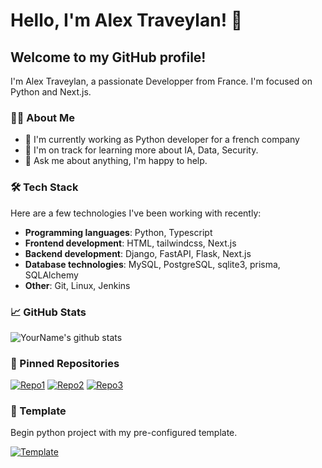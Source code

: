 # Hello, I'm Alex Traveylan! 👋

## Welcome to my GitHub profile!

I'm Alex Traveylan, a passionate Developper from France. I'm focused on Python and Next.js.

### 👨‍💻 About Me

- 💼 I'm currently working as Python developer for a french company
- 🌱 I'm on track for learning more about IA, Data, Security.
- 💬 Ask me about anything, I'm happy to help.

### 🛠 Tech Stack

Here are a few technologies I've been working with recently:

- **Programming languages**: Python, Typescript
- **Frontend development**: HTML, tailwindcss, Next.js
- **Backend development**: Django, FastAPI, Flask, Next.js
- **Database technologies**: MySQL, PostgreSQL, sqlite3, prisma, SQLAlchemy
- **Other**: Git, Linux, Jenkins

### 📈 GitHub Stats

![YourName's github stats](https://github-readme-stats.vercel.app/api?username=AlexTraveylan&show_icons=true&theme=tokyonight)

### 📌 Pinned Repositories

[![Repo1](https://github-readme-stats.vercel.app/api/pin/?username=AlexTraveylan&repo=math_exerzizer&theme=tokyonight)](https://github.com/AlexTraveylan/math_exerzizer)
[![Repo2](https://github-readme-stats.vercel.app/api/pin/?username=AlexTraveylan&repo=password-guard-2&theme=tokyonight)](https://github.com/AlexTraveylan/password-guard-2)
[![Repo3](https://github-readme-stats.vercel.app/api/pin/?username=AlexTraveylan&repo=solgard-bot-last-refactoring&theme=tokyonight)](https://github.com/AlexTraveylan/solgard-bot-last-refactoring)

### 📎 Template

Begin python project with my pre-configured template.

[![Template](https://github-readme-stats.vercel.app/api/pin/?username=AlexTraveylan&repo=Template-python&theme=tokyonight)](https://github.com/AlexTraveylan/Template-python)

